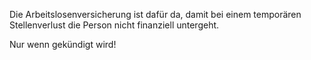 Die Arbeitslosenversicherung ist dafür da, damit bei einem temporären Stellenverlust die Person nicht finanziell untergeht.


Nur wenn gekündigt wird!


